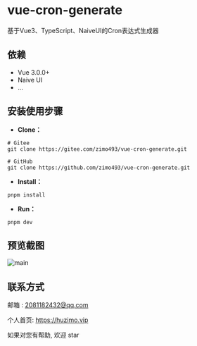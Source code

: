 # vue-cron-generate
基于Vue3、TypeScript、NaiveUI的Cron表达式生成器

## 依赖

- Vue 3.0.0+
- Naive UI
- ...

## 安装使用步骤

- **Clone：**

```shell
# Gitee
git clone https://gitee.com/zimo493/vue-cron-generate.git

# GitHub
git clone https://github.com/zimo493/vue-cron-generate.git
```

- **Install：**
```shell
pnpm install
```

- **Run：**
```shell
pnpm dev
```
## 预览截图
![main](https://huzimo.vip/images/cron.png)

## 联系方式

邮箱 : 2081182432@qq.com

个人首页: https://huzimo.vip

如果对您有帮助, 欢迎 star
